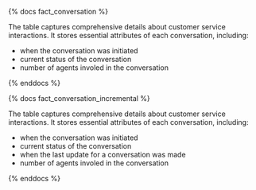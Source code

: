 {% docs fact_conversation %}

The table captures comprehensive details about customer service interactions.
It stores essential attributes of each conversation, including:

- when the conversation was initiated
- current status of the conversation
- number of agents involed in the conversation

{% enddocs %}

{% docs fact_conversation_incremental %}

The table captures comprehensive details about customer service interactions.
It stores essential attributes of each conversation, including:

- when the conversation was initiated
- current status of the conversation
- when the last update for a conversation was made
- number of agents involed in the conversation

{% enddocs %}